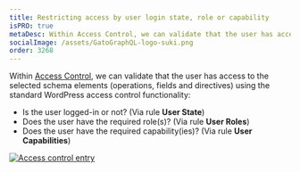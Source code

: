 ```yaml
---
title: Restricting access by user login state, role or capability
isPRO: true
metaDesc: Within Access Control, we can validate that the user has access to the selected schema elements (operations, fields and directives) using the standard WordPress access control functionality.
socialImage: /assets/GatoGraphQL-logo-suki.png
order: 3268
---
```


Within [Access Control](../../use/defining-access-control), we can validate that the user has access to the selected schema elements (operations, fields and directives) using the standard WordPress access control functionality:

- Is the user logged-in or not? (Via rule **User State**)
- Does the user have the required role(s)? (Via rule **User Roles**)
- Does the user have the required capability(ies)? (Via rule **User Capabilities**)

<a href="/assets/guides/upstream-pro/access-control-entry.png" target="_blank">![Access control entry](/assets/guides/upstream-pro/access-control-entry.png "Access control entry")</a>

